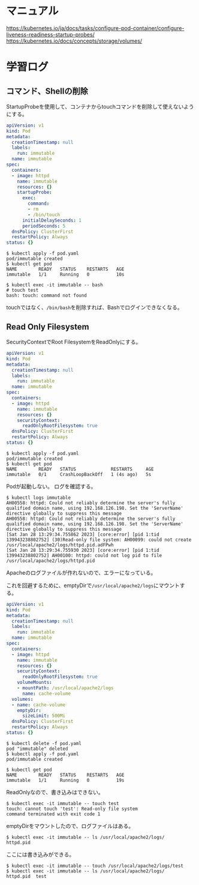 # マニュアル
https://kubernetes.io/ja/docs/tasks/configure-pod-container/configure-liveness-readiness-startup-probes/
https://kubernetes.io/docs/concepts/storage/volumes/

# 学習ログ
## コマンド、Shellの削除

StartupProbeを使用して、コンテナからtouchコマンドを削除して使えないようにする。

```pod.yaml
apiVersion: v1
kind: Pod
metadata:
  creationTimestamp: null
  labels:
    run: immutable
  name: immutable
spec:
  containers:
  - image: httpd
    name: immutable
    resources: {}
    startupProbe:
      exec:
        command:
        - rm
        - /bin/touch
      initialDelaySeconds: 1
      periodSeconds: 5
  dnsPolicy: ClusterFirst
  restartPolicy: Always
status: {}
```

```
$ kubectl apply -f pod.yaml
pod/immutable created
$ kubectl get pod
NAME        READY   STATUS    RESTARTS   AGE
immutable   1/1     Running   0          10s
```

```
$ kubectl exec -it immutable -- bash
# touch test
bash: touch: command not found
```

touchではなく、`/bin/bash`を削除すれば、Bashでログインできなくなる。

## Read Only Filesystem
SecurityContextでRoot FilesystemをReadOnlyにする。

```pod.yaml
apiVersion: v1
kind: Pod
metadata:
  creationTimestamp: null
  labels:
    run: immutable
  name: immutable
spec:
  containers:
  - image: httpd
    name: immutable
    resources: {}
    securityContext:
      readOnlyRootFilesystem: true
  dnsPolicy: ClusterFirst
  restartPolicy: Always
status: {}
```

```
$ kubectl apply -f pod.yaml
pod/immutable created
$ kubectl get pod
NAME        READY   STATUS             RESTARTS     AGE
immutable   0/1     CrashLoopBackOff   1 (4s ago)   5s
```

Podが起動しない。
ログを確認する。

```
$ kubectl logs immutable
AH00558: httpd: Could not reliably determine the server's fully qualified domain name, using 192.168.126.198. Set the 'ServerName' directive globally to suppress this message
AH00558: httpd: Could not reliably determine the server's fully qualified domain name, using 192.168.126.198. Set the 'ServerName' directive globally to suppress this message
[Sat Jan 28 13:29:34.755862 2023] [core:error] [pid 1:tid 139943238802752] (30)Read-only file system: AH00099: could not create /usr/local/apache2/logs/httpd.pid.adFPwh
[Sat Jan 28 13:29:34.755930 2023] [core:error] [pid 1:tid 139943238802752] AH00100: httpd: could not log pid to file /usr/local/apache2/logs/httpd.pid
```

Apacheのログファイルが作れないので、エラーになっている。

これを回避するために、emptyDirで`/usr/local/apache2/logs`にマウントする。

```pod.yaml
apiVersion: v1
kind: Pod
metadata:
  creationTimestamp: null
  labels:
    run: immutable
  name: immutable
spec:
  containers:
  - image: httpd
    name: immutable
    resources: {}
    securityContext:
      readOnlyRootFilesystem: true
    volumeMounts:
    - mountPath: /usr/local/apache2/logs
      name: cache-volume
  volumes:
  - name: cache-volume
    emptyDir:
      sizeLimit: 500Mi
  dnsPolicy: ClusterFirst
  restartPolicy: Always
status: {}
```

```
$ kubectl delete -f pod.yaml
pod "immutable" deleted
$ kubectl apply -f pod.yaml
pod/immutable created
```

```
$ kubectl get pod
NAME        READY   STATUS    RESTARTS   AGE
immutable   1/1     Running   0          19s
```

ReadOnlyなので、書き込みはできない。

```
$ kubectl exec -it immutable -- touch test
touch: cannot touch 'test': Read-only file system
command terminated with exit code 1
```

emptyDirをマウントしたので、ログファイルはある。

```
$ kubectl exec -it immutable -- ls /usr/local/apache2/logs/
httpd.pid
```

ここには書き込みができる。

```
$ kubectl exec -it immutable -- touch /usr/local/apache2/logs/test
$ kubectl exec -it immutable -- ls /usr/local/apache2/logs/
httpd.pid  test
```